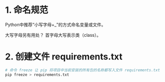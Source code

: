 # 1. 命名规范
Python中推荐“小写字母+_”的方式命名变量或文件。

大写字母另有用处？
首字母大写表示类（class）。

# 2. 创建⽂件 requirements.txt
```bash
# 命令 freeze 让 pip 将项⽬中当前安装的所有包的名称都写⼊⽂件 requirements.txt
pip freeze > requirements.txt
```